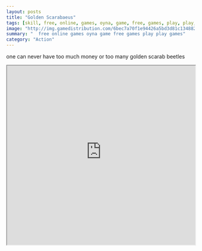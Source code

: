 ```yaml
---
layout: posts
title: "Golden Scarabaeus"
tags: [skill, free, online, games, oyna, game, free, games, play, play, games]
image: "http://img.gamedistribution.com/6bec7a70f1e94426a5bd3d81c134882c.jpg"
summary: "  free online games oyna game free games play play games"
category: "Action"
---
```


one can never have too much money or too many golden scarab beetles

<iframe width="100%" height="480px;" src="http://flash.gamedistribution.com?game=6bec7a70f1e94426a5bd3d81c134882c"></iframe>